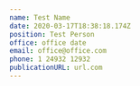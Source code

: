 ```yaml
---
name: Test Name
date: 2020-03-17T18:38:18.174Z
position: Test Person
office: office date
email: office@office.com
phone: 1 24932 12932
publicationURL: url.com
---
```

